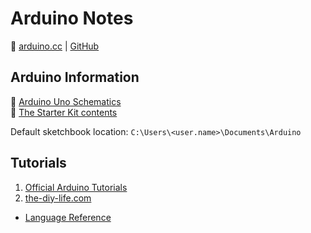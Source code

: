 # Arduino Notes

:link: [arduino.cc](https://www.arduino.cc/) | [GitHub](https://github.com/arduino)

## Arduino Information

:link: [Arduino Uno Schematics](https://store.arduino.cc/arduino-uno-rev3)  
:link: [The Starter Kit contents](https://store.arduino.cc/genuino-starter-kit)

Default sketchbook location: `C:\Users\<user.name>\Documents\Arduino`

## Tutorials

1. [Official Arduino Tutorials](https://www.arduino.cc/en/Tutorial/HomePage)
2. [the-diy-life.com](https://www.the-diy-life.com/code/)

- [Language Reference](https://www.arduino.cc/reference/en/)
